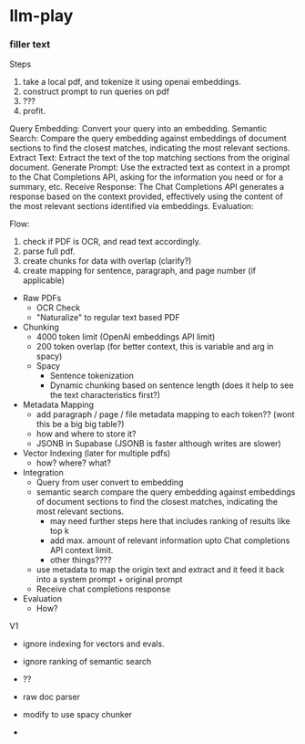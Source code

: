 # llm-play


### filler text

Steps

1. take a local pdf, and tokenize it using openai embeddings.
2. construct prompt to run queries on pdf
3. ???
4. profit.

Query Embedding: Convert your query into an embedding.
Semantic Search: Compare the query embedding against embeddings of document sections to find the closest matches, indicating the most relevant sections.
Extract Text: Extract the text of the top matching sections from the original document.
Generate Prompt: Use the extracted text as context in a prompt to the Chat Completions API, asking for the information you need or for a summary, etc.
Receive Response: The Chat Completions API generates a response based on the context provided, effectively using the content of the most relevant sections identified via embeddings.
Evaluation:


Flow:

1. check if PDF is OCR, and read text accordingly.
2. parse full pdf.
3. create chunks for data with overlap (clarify?)
4. create mapping for sentence, paragraph, and page number (if applicable)



 - Raw PDFs
    - OCR Check
    - "Naturalize" to regular text based PDF
 - Chunking
    - 4000 token limit (OpenAI embeddings API limit)
    - 200 token overlap (for better context, this is variable and arg in spacy)
    - Spacy
        - Sentence tokenization
        - Dynamic chunking based on sentence length (does it help to see the text characteristics first?)
 - Metadata Mapping
    - add paragraph / page / file metadata mapping to each token?? (wont this be a big big table?)
    - how and where to store it?
    - JSONB in Supabase (JSONB is faster although writes are slower)
 - Vector Indexing (later for multiple pdfs)
    - how? where? what?
 - Integration
    - Query from user convert to embedding
    - semantic search compare the query embedding against embeddings of document sections to find the closest matches, indicating the most relevant sections.
        - may need further steps here that includes ranking of results like top k
        - add max. amount of relevant information upto Chat completions API context limit.
        - other things????
    - use metadata to map the origin text and extract and it feed it back into a system prompt + original prompt
    - Receive chat completions response
 - Evaluation
    - How? 


V1
 - ignore indexing for vectors and evals.
 - ignore ranking of semantic search
 - ??


 - raw doc parser
  - modify to use spacy chunker
  -